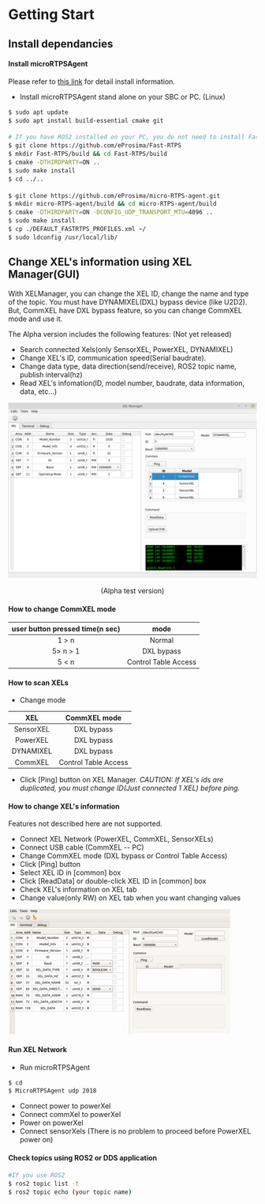 # Getting Start

## Install dependancies
#### Install microRTPSAgent
Please refer to [this link](https://micro-rtps.readthedocs.io/en/latest/installation.html#installing-the-agent-stand-alone) for detail install information.

- Install microRTPSAgent stand alone on your SBC or PC. (Linux)
```bash
$ sudo apt update
$ sudo apt install build-essential cmake git

# If you have ROS2 installed on your PC, you do not need to install FastRTPS.
$ git clone https://github.com/eProsima/Fast-RTPS
$ mkdir Fast-RTPS/build && cd Fast-RTPS/build
$ cmake -DTHIRDPARTY=ON ..
$ sudo make install
$ cd ../..

$ git clone https://github.com/eProsima/micro-RTPS-agent.git
$ mkdir micro-RTPS-agent/build && cd micro-RTPS-agent/build
$ cmake -DTHIRDPARTY=ON -DCONFIG_UDP_TRANSPORT_MTU=4096 ..
$ sudo make install
$ cp ./DEFAULT_FASTRTPS_PROFILES.xml ~/
$ sudo ldconfig /usr/local/lib/
```

## Change XEL's information using XEL Manager(GUI)
With XELManager, you can change the XEL ID, change the name and type of the topic.
You must have DYNAMIXEL(DXL) bypass device (like U2D2).
But, CommXEL have DXL bypass feature, so you can change CommXEL mode and use it.

The Alpha version includes the following features: (Not yet released)

- Search connected Xels(only SensorXEL, PowerXEL, DYNAMIXEL)
- Change XEL's ID, communication speed(Serial baudrate).
- Change data type, data direction(send/receive), ROS2 topic name, publish interval(hz)
- Read XEL's infomation(ID, model number, baudrate, data information, data, etc...)

![](_static/xel_manager.png)
<center>(Alpha test version)</center>

#### How to change CommXEL mode
|user button pressed time(n sec)|mode|
|:-:|:-:|
|1 > n|Normal|
|5> n > 1|DXL bypass|
|5 < n|Control Table Access|

#### How to scan XELs

- Change mode

|XEL|CommXEL mode|
|:-:|:-:|
|SensorXEL|DXL bypass|
|PowerXEL|DXL bypass|
|DYNAMIXEL|DXL bypass|
|CommXEL|Control Table Access|

- Click [Ping] button on XEL Manager.
*CAUTION: If XEL's ids are duplicated, you must change ID(Just connected 1 XEL) before ping.* 

#### How to change XEL's information
Features not described here are not supported.

 -  Connect XEL Network (PowerXEL, CommXEL, SensorXELs)
 - Connect USB cable (CommXEL -- PC)
 - Change CommXEL mode (DXL bypass or Control Table Access)
 - Click [Ping] button
 - Select XEL ID in [common] box
 - Click [ReadData] or double-click XEL ID in [common] box
 - Check XEL's information on XEL tab
 - Change value(only RW) on XEL tab when you want changing values
 
 ![](_static/xel_manager_use.gif)
 
#### Run XEL Network
- Run microRTPSAgent
```bash
$ cd
$ MicroRTPSAgent udp 2018
```
- Connect power to powerXel
- Connect commXel to powerXel
- Power on powerXel
- Connect sensorXels (There is no problem to proceed before PowerXEL power on)

#### Check topics using ROS2 or DDS application
```bash
#If you use ROS2
$ ros2 topic list -t
$ ros2 topic echo (your topic name)
```

	
